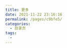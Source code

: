 ```yaml
---
title: 更多
date: 2021-11-22 23:16:16
permalink: /pages/c9bfe5/
categories:
  - 目录页
tags:
  - 
---
```

<!-- ---
pageComponent: 
  name: Catalogue
  data: 
    key: 04.更多
    imgUrl: /img/more.png
    description: 学习、面试、在线工具等更多文章和页面
title: 更多
date: 2020-03-11 21:50:56
permalink: /more
sidebar: false
article: false
comment: false
editLink: false
--- -->
